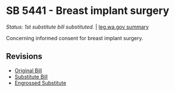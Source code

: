 # SB 5441 - Breast implant surgery
*Status: 1st substitute bill substituted.* | [leg.wa.gov summary](https://app.leg.wa.gov/billsummary?BillNumber=5441&Year=2021)

Concerning informed consent for breast implant surgery.

## Revisions
* [Original Bill](1/)
* [Substitute Bill](S/)
* [Engrossed Substitute](S.E/)
